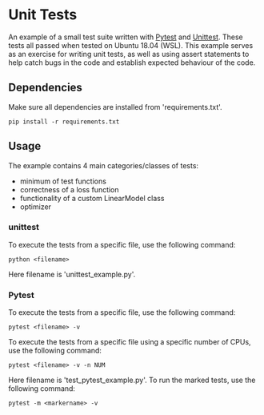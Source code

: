 # Unit Tests
An example of a small test suite written with [Pytest](https://docs.pytest.org/en/latest/) and [Unittest](https://docs.python.org/3/library/unittest.html). These tests all passed when tested on Ubuntu 18.04 (WSL). This example serves as an exercise for writing unit tests, as well as using assert statements to help catch bugs in the code and establish expected behaviour of the code.

## Dependencies
Make sure all dependencies are installed from 'requirements.txt'. 
```
pip install -r requirements.txt
```

## Usage
The example contains 4 main categories/classes of tests:
* minimum of test functions
* correctness of a loss function
* functionality of a custom LinearModel class
* optimizer

### unittest
To execute the tests from a specific file, use the following command:
```
python <filename>
```
Here filename is 'unittest_example.py'.

### Pytest
To execute the tests from a specific file, use the following command:
```
pytest <filename> -v
```
To execute the tests from a specific file using a specific number of CPUs, use the following command:
```
pytest <filename> -v -n NUM
```
Here filename is 'test_pytest_example.py'.
To run the marked tests, use the following command:
```
pytest -m <markername> -v
```

